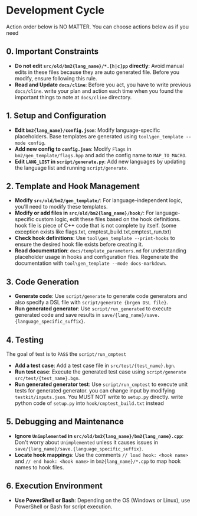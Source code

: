 # Development Cycle

Action order below is NO MATTER. You can choose actions below as if you need

## 0. Important Constraints

- **Do not edit `src/old/bm2{lang_name}/*.[h|c]pp` directly**: Avoid manual edits in these files because they are auto generated file. Before you modify, ensure following this rule.
- **Read and Update `docs/cline`**: Before you act, you have to write previous `docs/cline`. write your plan and action each time when you found the important things to note at `docs/cline` directory.

## 1. Setup and Configuration

- **Edit `bm2{lang_name}/config.json`**: Modify language-specific placeholders. Base templates are generated using `tool\gen_template --mode config`.
- **Add new config to `config.json`**: Modify `Flags` in `bm2/gen_template/flags.hpp` and add the config name to `MAP_TO_MACRO`.
- **Edit `LANG_LIST` in `script/generate.py`**: Add new languages by updating the language list and running `script/generate`.

## 2. Template and Hook Management

- **Modify `src/old/bm2/gen_template/`**: For language-independent logic, you’ll need to modify these templates.
- **Modify or add files in `src/old/bm2{lang_name}/hook/`**: For language-specific custom logic, edit these files based on the hook definitions. hook file is piece of C++ code that is not complete by itself. (some exception exists like flags.txt, cmptest_build.txt,cmptest_run.txt)
- **Check hook definitions**: Use `tool\gen_template --print-hooks` to ensure the desired hook file exists before creating it.
- **Read documentation**: `docs/template_parameters.md` for understanding placeholder usage in hooks and configuration files. Regenerate the documentation with `tool\gen_template --mode docs-markdown`.

## 3. Code Generation

- **Generate code**: Use `script/generate` to generate code generators and also specify a DSL file with `script/generate {brgen DSL file}`.
- **Run generated generator**: Use `script/run_generated` to execute generated code and save results in `save/{lang_name}/save.{language_specific_suffix}`.

## 4. Testing

The goal of test is to `PASS` the `script/run_cmptest`

- **Add a test case**: Add a test case file in `src/test/{test_name}.bgn`.
- **Run test case**: Execute the generated test case using `script/generate src/test/{test_name}.bgn`.
- **Run generated generator test**: Use `script/run_cmptest` to execute unit tests for generated generator. you can change input by modifying `testkit/inputs.json`. You MUST NOT write to `setup.py` directly. write python code of `setup.py` into `hook/cmptest_build.txt` instead

## 5. Debugging and Maintenance

- **Ignore `Unimplemented` in `src/old/bm2{lang_name}/bm2{lang_name}.cpp`**: Don't worry about `Unimplemented` unless it causes issues in `save/{lang_name}/save.{language_specific_suffix}`.
- **Locate hook mappings**: Use the comments `// load hook: <hook name>` and `// end hook: <hook name>` in `bm2{lang_name}/*.cpp` to map hook names to hook files.

## 6. Execution Environment

- **Use PowerShell or Bash**: Depending on the OS (Windows or Linux), use PowerShell or Bash for script execution.
